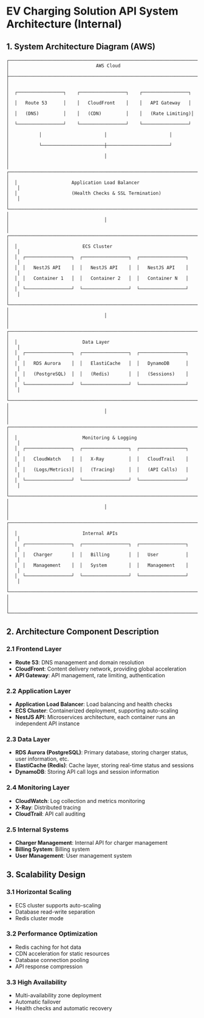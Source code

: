 # EV Charging Solution API System Architecture (Internal)

## 1. System Architecture Diagram (AWS)

```
┌─────────────────────────────────────────────────────────────────────────────┐
│                                AWS Cloud                                    │
├─────────────────────────────────────────────────────────────────────────────┤
│                                                                             │
│  ┌─────────────────┐    ┌─────────────────┐    ┌─────────────────┐        │
│  │   Route 53      │    │   CloudFront    │    │   API Gateway   │        │
│  │   (DNS)         │    │   (CDN)         │    │   (Rate Limiting)│        │
│  └─────────────────┘    └─────────────────┘    └─────────────────┘        │
│           │                       │                       │                │
│           └───────────────────────┼───────────────────────┘                │
│                                   │                                        │
│  ┌─────────────────────────────────────────────────────────────────────┐   │
│  │                    Application Load Balancer                        │   │
│  │                    (Health Checks & SSL Termination)                │   │
│  └─────────────────────────────────────────────────────────────────────┘   │
│                                   │                                        │
│  ┌─────────────────────────────────────────────────────────────────────┐   │
│  │                        ECS Cluster                                  │   │
│  │  ┌─────────────────┐  ┌─────────────────┐  ┌─────────────────┐     │   │
│  │  │   NestJS API    │  │   NestJS API    │  │   NestJS API    │     │   │
│  │  │   Container 1   │  │   Container 2   │  │   Container N   │     │   │
│  │  └─────────────────┘  └─────────────────┘  └─────────────────┘     │   │
│  └─────────────────────────────────────────────────────────────────────┘   │
│                                   │                                        │
│  ┌─────────────────────────────────────────────────────────────────────┐   │
│  │                        Data Layer                                   │   │
│  │  ┌─────────────────┐  ┌─────────────────┐  ┌─────────────────┐     │   │
│  │  │   RDS Aurora    │  │   ElastiCache   │  │   DynamoDB      │     │   │
│  │  │   (PostgreSQL)  │  │   (Redis)       │  │   (Sessions)    │     │   │
│  │  └─────────────────┘  └─────────────────┘  └─────────────────┘     │   │
│  └─────────────────────────────────────────────────────────────────────┘   │
│                                   │                                        │
│  ┌─────────────────────────────────────────────────────────────────────┐   │
│  │                        Monitoring & Logging                         │   │
│  │  ┌─────────────────┐  ┌─────────────────┐  ┌─────────────────┐     │   │
│  │  │   CloudWatch    │  │   X-Ray         │  │   CloudTrail    │     │   │
│  │  │   (Logs/Metrics)│  │   (Tracing)     │  │   (API Calls)   │     │   │
│  │  └─────────────────┘  └─────────────────┘  └─────────────────┘     │   │
│  └─────────────────────────────────────────────────────────────────────┘   │
│                                   │                                        │
│  ┌─────────────────────────────────────────────────────────────────────┐   │
│  │                        Internal APIs                                │   │
│  │  ┌─────────────────┐  ┌─────────────────┐  ┌─────────────────┐     │   │
│  │  │   Charger       │  │   Billing       │  │   User          │     │   │
│  │  │   Management    │  │   System        │  │   Management    │     │   │
│  │  └─────────────────┘  └─────────────────┘  └─────────────────┘     │   │
│  └─────────────────────────────────────────────────────────────────────┘   │
│                                                                             │
└─────────────────────────────────────────────────────────────────────────────┘
```

## 2. Architecture Component Description

### 2.1 Frontend Layer
- **Route 53**: DNS management and domain resolution
- **CloudFront**: Content delivery network, providing global acceleration
- **API Gateway**: API management, rate limiting, authentication

### 2.2 Application Layer
- **Application Load Balancer**: Load balancing and health checks
- **ECS Cluster**: Containerized deployment, supporting auto-scaling
- **NestJS API**: Microservices architecture, each container runs an independent API instance

### 2.3 Data Layer
- **RDS Aurora (PostgreSQL)**: Primary database, storing charger status, user information, etc.
- **ElastiCache (Redis)**: Cache layer, storing real-time status and sessions
- **DynamoDB**: Storing API call logs and session information

### 2.4 Monitoring Layer
- **CloudWatch**: Log collection and metrics monitoring
- **X-Ray**: Distributed tracing
- **CloudTrail**: API call auditing

### 2.5 Internal Systems
- **Charger Management**: Internal API for charger management
- **Billing System**: Billing system
- **User Management**: User management system

## 3. Scalability Design

### 3.1 Horizontal Scaling
- ECS cluster supports auto-scaling
- Database read-write separation
- Redis cluster mode

### 3.2 Performance Optimization
- Redis caching for hot data
- CDN acceleration for static resources
- Database connection pooling
- API response compression

### 3.3 High Availability
- Multi-availability zone deployment
- Automatic failover
- Health checks and automatic recovery 